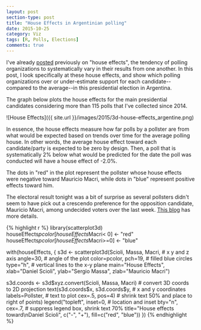 ```yaml
---
layout: post
section-type: post
title: "House Effects in Argentinian polling"
date: 2015-10-25
category: Viz
tags: [R, Polls, Elections]
comments: true
---
```


I've already [posted](http://danielmarcelino.com/r/08-2015/Argentine-general-election-2015/) previously on "house effects", the tendency of polling organizations to systematically vary in their results from one another. In this post, I look specifically at these house effects, and show which polling organizations over or under-estimate support for each candidate--compared to the average--in this presidential election in Argentina.

The graph below plots the house effects for the main presidential candidates considering more than 115 polls that I've collected since 2014.

![House Effects]({{ site.url }}/images/2015/3d-house-effects_argentine.png)

In essence, the house effects measure how far polls by a pollster are from what would be expected based on trends over time for the average polling house. In other words, the average house effect toward each candidate/party is expected to be zero by design. Then, a poll that is systematically 2% below what would be predicted for the date the poll was conducted will have a house effect of -2.0%.

The dots in "red" in the plot represent the pollster whose house effects were negative toward Mauricio Macri, while dots in "blue" represent positive effects toward him. 

The electoral result tonight was a bit of surprise as several pollsters didn't seem to have pick out a crescendo preference for the opposition candidate, Mauricio Macri, among undecided voters over the last week. [This blog](http://us3.campaign-archive1.com/?u=6b1e9fcb4df3eaee1cd635f50&id=0e702eecac&e=c2780c4e4b) has more details. 


{% highlight r %}
library(scatterplot3d)
houseEffects$pcolor[houseEffects$Macri< 0] <- "red"
houseEffects$pcolor[houseEffects$Macri>=0] <- "blue"

with(houseEffects, {
  s3d <- scatterplot3d(Scioli, Massa, Macri, # x y and z axis
                       angle=30, # angle of the plot 
                       color=pcolor, pch=19, # filled blue circles
                       type="h", # vertical lines to the x-y plane
                       main="House Effects",
                       xlab="Daniel Scioli",
                       ylab="Sergio Massa",
                       zlab="Mauricio Macri")

  s3d.coords <- s3d$xyz.convert(Scioli, Massa, Macri) # convert 3D coords to 2D projection
  text(s3d.coords$x, s3d.coords$y,  # x and y coordinates
       labels=Pollster,  # text to plot
       cex=.5, pos=4) # shrink text 50% and place to right of points)
  legend("topleft", inset=0, # location and inset
         bty="n", cex=.7,  # suppress legend box, shrink text 70%
         title="House effects toward\nDaniel Scioli",
         c("-", "+"), fill=c("red", "blue"))
})
{% endhighlight %}


